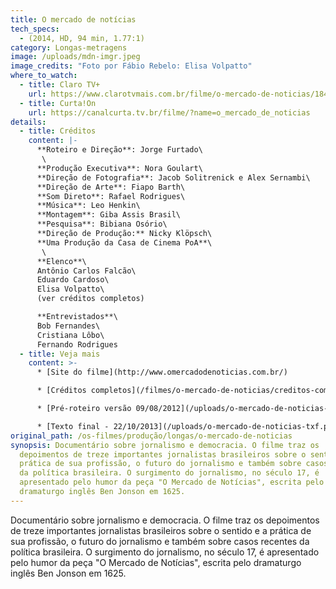 ```yaml
---
title: O mercado de notícias
tech_specs:
  - (2014, HD, 94 min, 1.77:1)
category: Longas-metragens
image: /uploads/mdn-imgr.jpeg
image_credits: "Foto por Fábio Rebelo: Elisa Volpatto"
where_to_watch:
  - title: Claro TV+
    url: https://www.clarotvmais.com.br/filme/o-mercado-de-noticias/1846689
  - title: Curta!On
    url: https://canalcurta.tv.br/filme/?name=o_mercado_de_noticias
details:
  - title: Créditos
    content: |-
      **Roteiro e Direção**: Jorge Furtado\
       \
      **Produção Executiva**: Nora Goulart\
      **Direção de Fotografia**: Jacob Solitrenick e Alex Sernambi\
      **Direção de Arte**: Fiapo Barth\
      **Som Direto**: Rafael Rodrigues\
      **Música**: Leo Henkin\
      **Montagem**: Giba Assis Brasil\
      **Pesquisa**: Bibiana Osório\
      **Direção de Produção:** Nicky Klöpsch\
      **Uma Produção da Casa de Cinema PoA**\
       \
      **Elenco**\
      Antônio Carlos Falcão\
      Eduardo Cardoso\
      Elisa Volpatto\
      (ver créditos completos)

      **Entrevistados**\
      Bob Fernandes\
      Cristiana Lôbo\
      Fernando Rodrigues
  - title: Veja mais
    content: >-
      * [Site do filme](http://www.omercadodenoticias.com.br/)

      * [Créditos completos](/filmes/o-mercado-de-noticias/creditos-completos/)

      * [Pré-roteiro versão 09/08/2012](/uploads/o-mercado-de-noticias-pre-rot.pdf)

      * [Texto final - 22/10/2013](/uploads/o-mercado-de-noticias-txf.pdf)
original_path: /os-filmes/produção/longas/o-mercado-de-noticias
synopsis: Documentário sobre jornalismo e democracia. O filme traz os
  depoimentos de treze importantes jornalistas brasileiros sobre o sentido e a
  prática de sua profissão, o futuro do jornalismo e também sobre casos recentes
  da política brasileira. O surgimento do jornalismo, no século 17, é
  apresentado pelo humor da peça "O Mercado de Notícias", escrita pelo
  dramaturgo inglês Ben Jonson em 1625.
---
```

Documentário sobre jornalismo e democracia. O filme traz os depoimentos de treze importantes jornalistas brasileiros sobre o sentido e a prática de sua profissão, o futuro do jornalismo e também sobre casos recentes da política brasileira. O surgimento do jornalismo, no século 17, é apresentado pelo humor da peça "O Mercado de Notícias", escrita pelo dramaturgo inglês Ben Jonson em 1625.